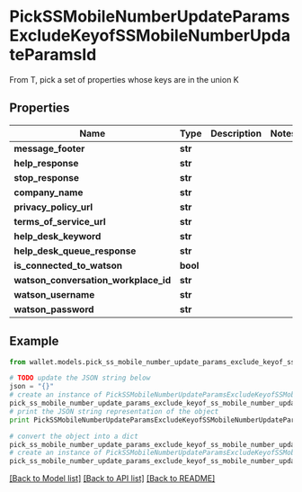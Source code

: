 # PickSSMobileNumberUpdateParamsExcludeKeyofSSMobileNumberUpdateParamsId

From T, pick a set of properties whose keys are in the union K

## Properties

Name | Type | Description | Notes
------------ | ------------- | ------------- | -------------
**message_footer** | **str** |  | 
**help_response** | **str** |  | 
**stop_response** | **str** |  | 
**company_name** | **str** |  | 
**privacy_policy_url** | **str** |  | 
**terms_of_service_url** | **str** |  | 
**help_desk_keyword** | **str** |  | 
**help_desk_queue_response** | **str** |  | 
**is_connected_to_watson** | **bool** |  | 
**watson_conversation_workplace_id** | **str** |  | 
**watson_username** | **str** |  | 
**watson_password** | **str** |  | 

## Example

```python
from wallet.models.pick_ss_mobile_number_update_params_exclude_keyof_ss_mobile_number_update_params_id import PickSSMobileNumberUpdateParamsExcludeKeyofSSMobileNumberUpdateParamsId

# TODO update the JSON string below
json = "{}"
# create an instance of PickSSMobileNumberUpdateParamsExcludeKeyofSSMobileNumberUpdateParamsId from a JSON string
pick_ss_mobile_number_update_params_exclude_keyof_ss_mobile_number_update_params_id_instance = PickSSMobileNumberUpdateParamsExcludeKeyofSSMobileNumberUpdateParamsId.from_json(json)
# print the JSON string representation of the object
print PickSSMobileNumberUpdateParamsExcludeKeyofSSMobileNumberUpdateParamsId.to_json()

# convert the object into a dict
pick_ss_mobile_number_update_params_exclude_keyof_ss_mobile_number_update_params_id_dict = pick_ss_mobile_number_update_params_exclude_keyof_ss_mobile_number_update_params_id_instance.to_dict()
# create an instance of PickSSMobileNumberUpdateParamsExcludeKeyofSSMobileNumberUpdateParamsId from a dict
pick_ss_mobile_number_update_params_exclude_keyof_ss_mobile_number_update_params_id_form_dict = pick_ss_mobile_number_update_params_exclude_keyof_ss_mobile_number_update_params_id.from_dict(pick_ss_mobile_number_update_params_exclude_keyof_ss_mobile_number_update_params_id_dict)
```
[[Back to Model list]](../README.md#documentation-for-models) [[Back to API list]](../README.md#documentation-for-api-endpoints) [[Back to README]](../README.md)


